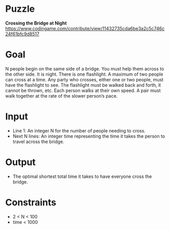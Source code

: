 # Puzzle
**Crossing the Bridge at Night** https://www.codingame.com/contribute/view/11432735cda6be3a2c5c746c24f61bfc9d8517

# Goal
N people begin on the same side of a bridge. You must help them across to the other side. It is night. There is one flashlight. A maximum of two people can cross at a time. Any party who crosses, either one or two people, must have the flashlight to see. The flashlight must be walked back and forth, it cannot be thrown, etc. Each person walks at their own speed. A pair must walk together at the rate of the slower person’s pace.

# Input
* Line 1: An integer N for the number of people needing to cross.
* Next N lines: An integer time representing the time it takes the person to travel across the bridge.

# Output
* The optimal shortest total time it takes to have everyone cross the bridge.

# Constraints
* 2 < N < 100
* time < 1000
